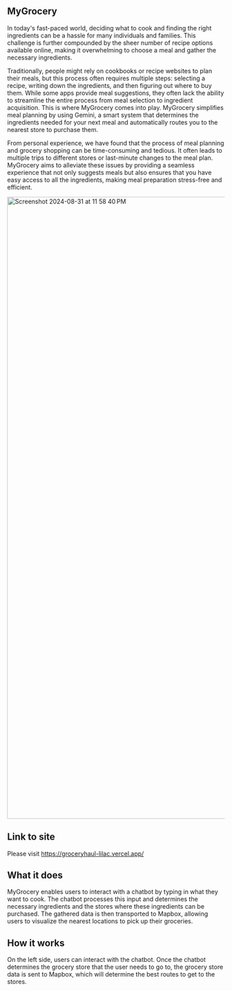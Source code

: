 ## MyGrocery
In today's fast-paced world, deciding what to cook and finding the right ingredients can be a hassle for many individuals and families. This challenge is further compounded by the sheer number of recipe options available online, making it overwhelming to choose a meal and gather the necessary ingredients.

Traditionally, people might rely on cookbooks or recipe websites to plan their meals, but this process often requires multiple steps: selecting a recipe, writing down the ingredients, and then figuring out where to buy them. While some apps provide meal suggestions, they often lack the ability to streamline the entire process from meal selection to ingredient acquisition. This is where MyGrocery comes into play. MyGrocery simplifies meal planning by using Gemini, a smart system that determines the ingredients needed for your next meal and automatically routes you to the nearest store to purchase them.

From personal experience, we have found that the process of meal planning and grocery shopping can be time-consuming and tedious. It often leads to multiple trips to different stores or last-minute changes to the meal plan. MyGrocery aims to alleviate these issues by providing a seamless experience that not only suggests meals but also ensures that you have easy access to all the ingredients, making meal preparation stress-free and efficient.

<img width="1439" alt="Screenshot 2024-08-31 at 11 58 40 PM" src="https://github.com/user-attachments/assets/77050931-812d-43f6-8255-8b2d7ed91fb5">


## Link to site
Please visit 
https://groceryhaul-lilac.vercel.app/

## What it does
MyGrocery enables users to interact with a chatbot by typing in what they want to cook. The chatbot processes this input and determines the necessary ingredients and the stores where these ingredients can be purchased. The gathered data is then transported to Mapbox, allowing users to visualize the nearest locations to pick up their groceries. 

## How it works
On the left side, users can interact with the chatbot. Once the chatbot determines the grocery store that the user needs to go to, the grocery store data is sent to Mapbox, which will determine the best routes to get to the stores.
